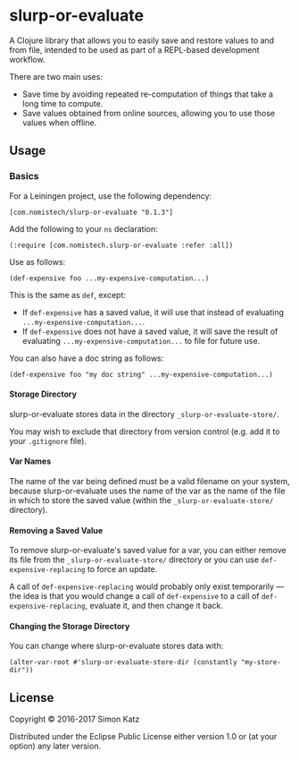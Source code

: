 # slurp-or-evaluate

A Clojure library that allows you to easily save and restore values
to and from file, intended to be used as part of a REPL-based
development workflow.

There are two main uses:
- Save time by avoiding repeated re-computation of things that take a long
time to compute.
- Save values obtained from online sources, allowing you to use those values
when offline.

## Usage

### Basics

For a Leiningen project, use the following dependency:

```
[com.nomistech/slurp-or-evaluate "0.1.3"]
```

Add the following to your `ns` declaration:

```
(:require [com.nomistech.slurp-or-evaluate :refer :all])
```

Use as follows:

```
(def-expensive foo ...my-expensive-computation...)
```

This is the same as `def`, except:
- If `def-expensive` has a saved value, it will use that instead of evaluating
`...my-expensive-computation...`.
- If `def-expensive` does not have a saved value, it will save the result of
evaluating `...my-expensive-computation...` to file for future use.

You can also have a doc string as follows:

```
(def-expensive foo "my doc string" ...my-expensive-computation...)
```

#### Storage Directory

slurp-or-evaluate stores data in the directory `_slurp-or-evaluate-store/`.

You may wish to exclude that directory from version control
(e.g. add it to your `.gitignore` file).

#### Var Names

The name of the var being defined must be a valid filename on
your system, because
slurp-or-evaluate uses the name of the var as the name
of the file in which to store the saved value (within the
`_slurp-or-evaluate-store/` directory).

#### Removing a Saved Value

To remove slurp-or-evaluate's saved value for a var, you can either remove
its file from the `_slurp-or-evaluate-store/` directory or you can use
`def-expensive-replacing` to force an update.

A call of `def-expensive-replacing` would probably only exist temporarily
— the idea is that you would change a call of `def-expensive` to a call
of `def-expensive-replacing`, evaluate it, and then change it back.

#### Changing the Storage Directory

You can change where slurp-or-evaluate stores data with:
```
(alter-var-root #'slurp-or-evaluate-store-dir (constantly "my-store-dir"))
```

## License

Copyright © 2016-2017 Simon Katz

Distributed under the Eclipse Public License either version 1.0 or (at
your option) any later version.
